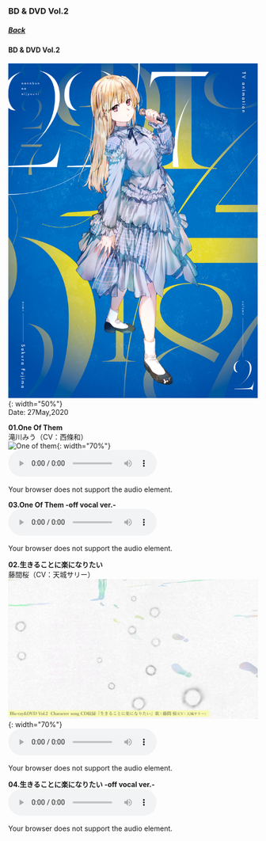 ### BD & DVD Vol.2
##### [Back](Music_List.md)

#### BD & DVD Vol.2
![BDDVDVol2_SakuraCover](../../Img/Music/BDDVDVol2_SakuraCover.jpg){: width="50%"}  
Date: 27May,2020  

**01.One Of Them**  
滝川みう（CV：西條和）  
![One of them](../../Img/Music/BDDVDVol2_Miu.png){: width="70%"}  
<audio controls="controls">
  <source type="audio/mp3" src="../../Music/Character%20Songs/01.One%20of%20them.mp3"></source>
  <p>Your browser does not support the audio element.</p>
</audio>

**03.One Of Them -off vocal ver.-**  
<audio controls="controls">
  <source type="audio/mp3" src="../../Music/Character%20Songs/03.One%20of%20them%20-off%20vocal%20ver.-%20.mp3"></source>
  <p>Your browser does not support the audio element.</p>
</audio>

**02.生きることに楽になりたい**  
藤間桜（CV：天城サリー）  
![生きることに楽になりたい](../../Img/Music/BDDVDVol2_Sakura.png){: width="70%"}  
<audio controls="controls">
  <source type="audio/mp3" src="../../Music/Character%20Songs/02.生きることに楽になりたい.mp3"></source>
  <p>Your browser does not support the audio element.</p>
</audio>

**04.生きることに楽になりたい -off vocal ver.-**  
<audio controls="controls">
  <source type="audio/mp3" src="../../Music/Character%20Songs/04.生きることに楽になりたい%20-off%20vocal%20ver.-%20.mp3"></source>
  <p>Your browser does not support the audio element.</p>
</audio>
